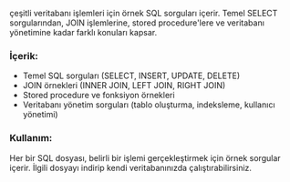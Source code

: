 çeşitli veritabanı işlemleri için örnek SQL sorguları içerir. Temel SELECT sorgularından, JOIN işlemlerine, stored procedure'lere ve veritabanı yönetimine kadar farklı konuları kapsar. 

### İçerik:
- Temel SQL sorguları (SELECT, INSERT, UPDATE, DELETE)
- JOIN örnekleri (INNER JOIN, LEFT JOIN, RIGHT JOIN)
- Stored procedure ve fonksiyon örnekleri
- Veritabanı yönetim sorguları (tablo oluşturma, indeksleme, kullanıcı yönetimi)

### Kullanım:
Her bir SQL dosyası, belirli bir işlemi gerçekleştirmek için örnek sorgular içerir. İlgili dosyayı indirip kendi veritabanınızda çalıştırabilirsiniz.
